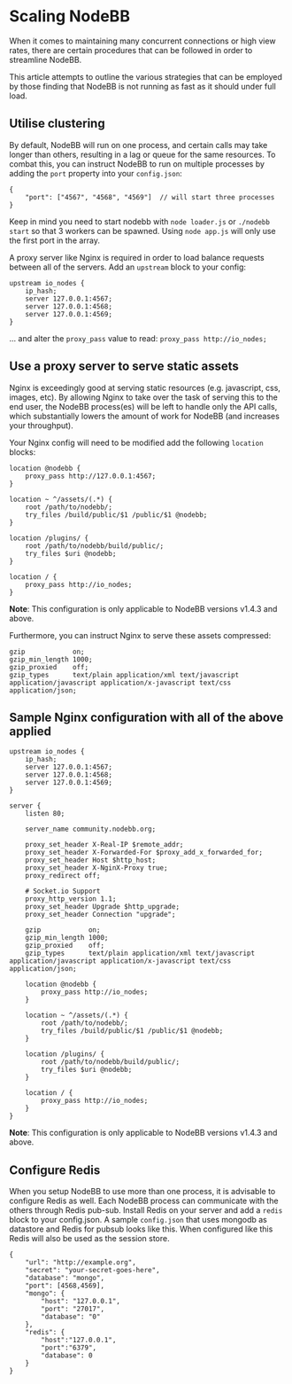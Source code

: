Scaling NodeBB
==============

When it comes to maintaining many concurrent connections or high view
rates, there are certain procedures that can be followed in order to
streamline NodeBB.

This article attempts to outline the various strategies that can be
employed by those finding that NodeBB is not running as fast as it
should under full load.

Utilise clustering
------------------

By default, NodeBB will run on one process, and certain calls may take
longer than others, resulting in a lag or queue for the same resources.
To combat this, you can instruct NodeBB to run on multiple processes by
adding the `port` property into your `config.json`:

    {
        "port": ["4567", "4568", "4569"]  // will start three processes
    }

Keep in mind you need to start nodebb with `node loader.js` or
`./nodebb start` so that 3 workers can be spawned. Using `node app.js` will
only use the first port in the array.

A proxy server like Nginx is required in order to load balance requests
between all of the servers. Add an `upstream` block to your config:

    upstream io_nodes {
        ip_hash;
        server 127.0.0.1:4567;
        server 127.0.0.1:4568;
        server 127.0.0.1:4569;
    }

... and alter the `proxy_pass` value to read:
`proxy_pass http://io_nodes;`

Use a proxy server to serve static assets
-----------------------------------------

Nginx is exceedingly good at serving static resources (e.g. javascript,
css, images, etc). By allowing Nginx to take over the task of serving
this to the end user, the NodeBB process(es) will be left to handle only
the API calls, which substantially lowers the amount of work for NodeBB
(and increases your throughput).

Your Nginx config will need to be modified add the following `location`
blocks:

    location @nodebb {
        proxy_pass http://127.0.0.1:4567;
    }

    location ~ ^/assets/(.*) {
        root /path/to/nodebb/;
        try_files /build/public/$1 /public/$1 @nodebb;
    }

    location /plugins/ {
        root /path/to/nodebb/build/public/;
        try_files $uri @nodebb;
    }

    location / {
        proxy_pass http://io_nodes;
    }

**Note**: This configuration is only applicable to NodeBB versions v1.4.3 and above.

Furthermore, you can instruct Nginx to serve these assets compressed:

    gzip            on;
    gzip_min_length 1000;
    gzip_proxied    off;
    gzip_types      text/plain application/xml text/javascript application/javascript application/x-javascript text/css application/json;

Sample Nginx configuration with all of the above applied
--------------------------------------------------------

    upstream io_nodes {
        ip_hash;
        server 127.0.0.1:4567;
        server 127.0.0.1:4568;
        server 127.0.0.1:4569;
    }

    server {
        listen 80;

        server_name community.nodebb.org;

        proxy_set_header X-Real-IP $remote_addr;
        proxy_set_header X-Forwarded-For $proxy_add_x_forwarded_for;
        proxy_set_header Host $http_host;
        proxy_set_header X-NginX-Proxy true;
        proxy_redirect off;

        # Socket.io Support
        proxy_http_version 1.1;
        proxy_set_header Upgrade $http_upgrade;
        proxy_set_header Connection "upgrade";

        gzip            on;
        gzip_min_length 1000;
        gzip_proxied    off;
        gzip_types      text/plain application/xml text/javascript application/javascript application/x-javascript text/css application/json;

        location @nodebb {
            proxy_pass http://io_nodes;
        }

        location ~ ^/assets/(.*) {
            root /path/to/nodebb/;
            try_files /build/public/$1 /public/$1 @nodebb;
        }

        location /plugins/ {
            root /path/to/nodebb/build/public/;
            try_files $uri @nodebb;
        }

        location / {
            proxy_pass http://io_nodes;
        }
    }

**Note**: This configuration is only applicable to NodeBB versions v1.4.3 and above.

Configure Redis
---------------

When you setup NodeBB to use more than one process, it is advisable to
configure Redis as well. Each NodeBB process can communicate with the
others through Redis pub-sub. Install Redis on your server and add a
`redis` block to your config.json. A sample `config.json` that uses mongodb
as datastore and Redis for pubsub looks like this. When configured like
this Redis will also be used as the session store.

    {
        "url": "http://example.org",
        "secret": "your-secret-goes-here",
        "database": "mongo",
        "port": [4568,4569],
        "mongo": {
            "host": "127.0.0.1",
            "port": "27017",
            "database": "0"
        },
        "redis": {
            "host":"127.0.0.1",
            "port":"6379",
            "database": 0
        }
    }


